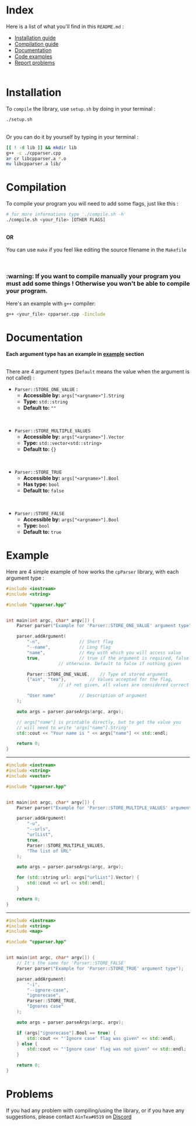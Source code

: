 <!-- # <a name="index-section"></a> Index
Here is a list of what you'll find in this `README.md` :
- [<a name="index-section"></a> Index](#-index)
- [<a name="installation-section"></a> Installation](#-installation)
- [<a name="compilation-section"></a> Compilation](#-compilation)
- [<a name="documentation-section"></a> Documentation](#-documentation)
- [<a name="example-section"></a> Example](#-example)
- [<a name="problems-section"></a> Problems](#-problems)
<br></br> -->

# <a name="index-section"></a> Index
Here is a list of what you'll find in this `README.md` :
* [Installation guide](#installation-section)
* [Compilation guide](#compilation-section)
* [Documentation](#documentation-section)
* [Code examples](#example-section)
* [Report problems](#problems-section)
<br></br>

# <a name="installation-section"></a> Installation
To `compile` the library, use `setup.sh` by doing in your terminal :
```sh
./setup.sh
```
<br>
Or you can do it by yourself by typing in your terminal :

```sh
[[ ! -d lib ]] && mkdir lib
g++ -c ./cpparser.cpp
ar cr libcpparser.a *.o
mv libcpparser.a lib/
```


# <a name="compilation-section"></a> Compilation
To compile your program you will need to add some flags, just like this :
```sh
# for more informations type './compile.sh -h'
./compile.sh <your_file> [OTHER FLAGS]
```
<br><b>OR</b><br>
<br>You can use `make` if you feel like editing the source filename in the `Makefile`<br>

<br>

<h3>
    :warning: If you want to compile manually your program you must add some things ! Otherwise you won't be able to compile your program.
</h3>

Here's an example with `g++` compiler: <br>

```sh
g++ <your_file> cpparser.cpp -Iinclude
```


# <a name="documentation-section"></a> Documentation
**Each argument type has an example in [example](#example-section) section** <br></br>

There are 4 argument types (`Default`  means the value when the argument is not called) :
* `Parser::STORE_ONE_VALUE` :
  - **Accessible by:** `args["<argname>"].String`
  - **Type:** `std::string`
  - **Default to:** `""`
<br>

* `Parser::STORE_MULTIPLE_VALUES`
  - **Accessible by:** `args["<argname>"].Vector`
  - **Type:** `std::vector<std::string>`
  - **Default to:** `{}`
<br>

* `Parser::STORE_TRUE`
  - **Accessible by:** `args["<argname>"].Bool`
  - **Has type:** `bool`
  - **Default to:** `false`
<br>

* `Parser::STORE_FALSE`
  - **Accessible by:** `args["<argname>"].Bool`
  - **Type:** `bool`
  - **Default to:** `true`


# <a name="example-section"></a> Example
Here are 4 simple example of how works the `cpParser` library, with each argument type :
```cpp
#include <iostream>
#include <string>

#include "cpparser.hpp"


int main(int argc, char* argv[]) {
    Parser parser("Example for 'Parser::STORE_ONE_VALUE' argument type");

    parser.addArgument(
        "-n",				// Short flag
        "--name",			// Long flag
        "name",				// Key with which you will access value
        true,				// true if the argument is required, false 
					// otherwise. Default to false if nothing given

        Parser::STORE_ONE_VALUE,	// Type of stored argument
        {"ain", "tea"},			// Values accepted for the flag,
					// if not given, all values are considered correct

        "User name"			// Description of argument
    );

    auto args = parser.parseArgs(argc, argv);

    // args["name"] is printable directly, but to get the value you
    // will need to write 'args["name"].String'
    std::cout << "Your name is " << args["name"] << std::endl;

    return 0;
}
```

---

```cpp
#include <iostream>
#include <string>
#include <vector>

#include "cpparser.hpp"


int main(int argc, char* argv[]) {
    Parser parser("Example for 'Parser::STORE_MULTIPLE_VALUES' argument type");

    parser.addArgument(
        "-u",
        "--urls",
        "urlList",
        true,
        Parser::STORE_MULTIPLE_VALUES,
        "The list of URL"
    );

    auto args = parser.parseArgs(argc, argv);

    for (std::string url: args["urlList"].Vector) {
        std::cout << url << std::endl;
    }

    return 0;
}
```

---

```cpp
#include <iostream>
#include <string>
#include <map>

#include "cpparser.hpp"


int main(int argc, char* argv[]) {
    // It's the same for 'Parser::STORE_FALSE'
    Parser parser("Example for 'Parser::STORE_TRUE' argument type");

    parser.addArgument(
        "-i",
        "--ignore-case",
        "ignorecase",
        Parser::STORE_TRUE,
        "Ignores case"
    );

    auto args = parser.parseArgs(argc, argv);

    if (args["ignorecase"].Bool == true) {
        std::cout << "'Ignore case' flag was given" << std::endl;
    } else {
        std::cout << "'Ignore case' flag was not given" << std::endl;
    }

    return 0;
}
```


# <a name="problems-section"></a> Problems
If you had any problem with compiling/using the library, or if you have any suggestions, please contact `AinTea#0519` on <a href="https://discord.com">Discord</a>

